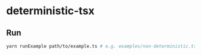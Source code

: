 # deterministic-tsx

## Run

```sh
yarn runExample path/to/example.ts # e.g. examples/non-deterministic.tsx
```
